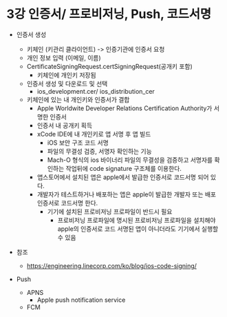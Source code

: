 # 3강 인증서/ 프로비저닝, Push, 코드서명 

- 인증서 생성
  - 키체인 (키관리 클라이언트) -> 인증기관에 인증서 요청
  - 개인 정보 입력 (이메일, 이름)
  - CertificateSigningRequest.certSigningRequest(공개키 포함)
    - 키체인에 개인키 저장됨
  - 인증서 생성 및 다운로드 및 선택
    - ios_development.cer/ ios_distribution_cer
  - 키체인에 있는 내 개인키와 인증서가 결합
    - Apple Worldwite Developer Relations Certification Authority가 서명한 인증서
    - 인증서 내 공개키 획득
    - xCode IDE에 내 개인키로 앱 서명 후 앱 빌드
      - iOS 보안 구조 코드 서명
      - 파일의 무결성 검증, 서명자 확인하는 기능
      - Mach-O 형식의 ios 바이너리 파일의 무결성을 검증하고 서명자를 확인하는 작업뒤에 code signature 구조체를 이용한다.
    - 앱스토어에서 설치된 앱은 apple에서 발급한 인증서로 코드서명 되어 있다.
    - 개발자가 테스트하거나 배포하는 앱은 apple이 발급한 개발자 또는 배포 인증서로 코드서명 한다.
      - 기기에 설치된 프로비저닝 프로파일이 반드시 필요
        - 프로비저닝 프로파일에 명시된 프로비저닝 프로파일을 설치해야 apple의 인증서로 코드 서명된 앱이 아니더라도 기기에서 실행할 수 있음

- 참조
  - https://engineering.linecorp.com/ko/blog/ios-code-signing/



- Push 
  - APNS
    - Apple push notification service
  - FCM
